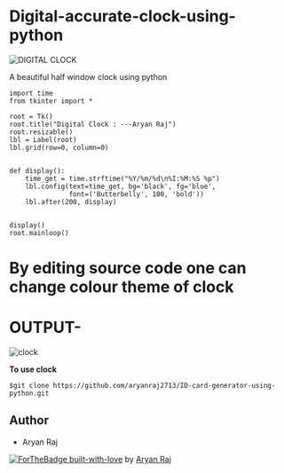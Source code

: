 # Digital-accurate-clock-using-python
![DIGITAL CLOCK](https://user-images.githubusercontent.com/75358720/149664390-48d8da76-14f5-41b6-9e3d-c0eac621679b.png)

A beautiful half window clock using python

```
import time
from tkinter import *

root = Tk()
root.title("Digital Clock : ---Aryan Raj")
root.resizable()
lbl = Label(root)
lbl.grid(row=0, column=0)


def display():
    time_get = time.strftime("%Y/%m/%d\n%I:%M:%S %p")
    lbl.config(text=time_get, bg='black', fg='blue',
               font=('Butterbelly', 100, 'bold'))
    lbl.after(200, display)


display()
root.mainloop()

```
# By editing source code one can change colour theme of clock

# OUTPUT-
![clock](https://user-images.githubusercontent.com/75358720/148643831-5ad35b41-169e-4aba-a035-6f22b304b294.jpg)

**To use clock**
```
$git clone https://github.com/aryanraj2713/ID-card-generator-using-python.git
```

## Author

* Aryan Raj

[![ForTheBadge built-with-love](http://ForTheBadge.com/images/badges/built-with-love.svg)](https://GitHub.com/Naereen/) by [Aryan Raj](https://www.linkedin.com/in/aryan-raj-3a68b39a/)
